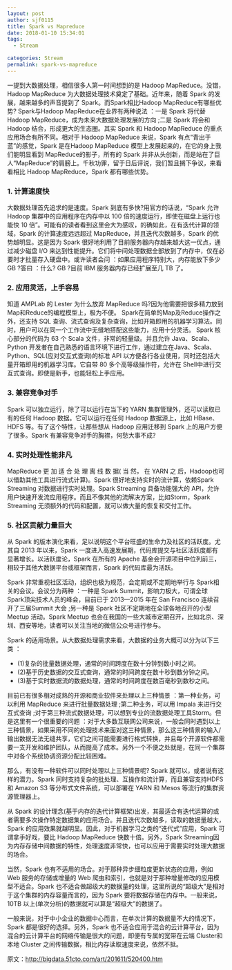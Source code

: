 ```yaml
---
layout: post
author: sjf0115
title: Spark vs Mapreduce
date: 2018-01-10 15:34:01
tags:
  - Stream

categories: Stream
permalink: spark-vs-mapreduce
---
```


一提到大数据处理，相信很多人第一时间想到的是 Hadoop MapReduce。没错，Hadoop MapReduce 为大数据处理技术奠定了基础。近年来，随着 Spark 的发展，越来越多的声音提到了 Spark。而Spark相比Hadoop MapReduce有哪些优势?
Spark与Hadoop MapReduce在业界有两种说法 ：一是 Spark 将代替 Hadoop MapReduce，成为未来大数据处理发展的方向 ;二是 Spark 将会和 Hadoop 结合，形成更大的生态圈。其实 Spark 和 Hadoop MapReduce 的重点应用场合有所不同。相对于 Hadoop MapReduce 来说，Spark 有点“青出于蓝”的感觉，Spark 是在Hadoop MapReduce 模型上发展起来的，在它的身上我们能明显看到 MapReduce的影子，所有的 Spark 并非从头创新，而是站在了巨人“MapReduce”的肩膀上。千秋功罪，留于日后评说，我们暂且搁下争议，来看看相比 Hadoop MapReduce，Spark 都有哪些优势。

### 1. 计算速度快

大数据处理首先追求的是速度。Spark 到底有多快?用官方的话说，“Spark 允许 Hadoop 集群中的应用程序在内存中以 100 倍的速度运行，即使在磁盘上运行也能快 10 倍”。可能有的读者看到这里会大为感叹，的确如此，在有迭代计算的领域，Spark 的计算速度远远超过 MapReduce，并且迭代次数越多，Spark 的优势越明显。这是因为 Spark 很好地利用了目前服务器内存越来越大这一优点，通过减少磁盘 I/O 来达到性能提升。它们将中间处理数据全部放到了内存中，仅在必要时才批量存入硬盘中。或许读者会问 ：如果应用程序特别大，内存能放下多少 GB ?答曰 ：什么? GB ?目前 IBM 服务器内存已经扩展至几 TB 了。

### 2. 应用灵活，上手容易

知道 AMPLab 的 Lester 为什么放弃 MapReduce 吗?因为他需要把很多精力放到Map和Reduce的编程模型上，极为不便。 Spark在简单的Map及Reduce操作之外，还支持 SQL 查询、流式查询及复杂查询，比如开箱即用的机器学习算法。同时，用户可以在同一个工作流中无缝地搭配这些能力，应用十分灵活。
Spark 核心部分的代码为 63 个 Scala 文件，非常的轻量级。并且允许 Java、Scala、Python 开发者在自己熟悉的语言环境下进行工作，通过建立在Java、Scala、Python、SQL(应对交互式查询)的标准 API 以方便各行各业使用，同时还包括大量开箱即用的机器学习库。它自带 80 多个高等级操作符，允许在 Shell中进行交互式查询。即使是新手，也能轻松上手应用。

### 3. 兼容竞争对手

Spark 可以独立运行，除了可以运行在当下的 YARN 集群管理外，还可以读取已有的任何 Hadoop 数据。它可以运行在任何 Hadoop 数据源上，比如 HBase、HDFS 等。有了这个特性，让那些想从 Hadoop 应用迁移到 Spark 上的用户方便了很多。Spark 有兼容竞争对手的胸襟，何愁大事不成?

### 4. 实时处理性能非凡

MapReduce 更 加 适 合 处 理 离 线 数 据( 当 然， 在 YARN 之 后，Hadoop也可以借助其他工具进行流式计算)。Spark 很好地支持实时的流计算，依赖Spark Streaming 对数据进行实时处理。Spark Streaming 具备功能强大的 API，允许用户快速开发流应用程序。而且不像其他的流解决方案，比如Storm，Spark Streaming 无须额外的代码和配置，就可以做大量的恢复和交付工作。

### 5. 社区贡献力量巨大

从 Spark 的版本演化来看，足以说明这个平台旺盛的生命力及社区的活跃度。尤其自 2013 年以来，Spark 一度进入高速发展期，代码库提交与社区活跃度都有
显著增长。以活跃度论，Spark 在所有的 Apache 基金会开源项目中位列前三，相较于其他大数据平台或框架而言，Spark 的代码库最为活跃。

Spark 非常重视社区活动，组织也极为规范，会定期或不定期地举行与 Spark相关的会议。会议分为两种 ：一种是 Spark Summit，影响力极大，可谓全球 Spark顶尖技术人员的峰会，目前已于 2013—2015 年在 San Francisco 连续召开了三届Summit 大会 ;另一种是 Spark 社区不定期地在全球各地召开的小型 Meetup 活动。Spark Meetup 也会在我国的一些大城市定期召开，比如北京、深圳、西安等地，读者可以关注当地的微信公众号进行参与。

Spark 的适用场景。从大数据处理需求来看，大数据的业务大概可以分为以下三类 ：
- (1)复杂的批量数据处理，通常的时间跨度在数十分钟到数小时之间。
- (2)基于历史数据的交互式查询，通常的时间跨度在数十秒到数分钟之间。
- (3)基于实时数据流的数据处理，通常的时间跨度在数百毫秒到数秒之间。

目前已有很多相对成熟的开源和商业软件来处理以上三种情景 ：第一种业务，可以利用 MapReduce 来进行批量数据处理 ;第二种业务，可以用 Impala 来进行交互式查询 ;对于第三种流式数据处理，可以想到专业的流数据处理工具Storm。但是这里有一个很重要的问题 ：对于大多数互联网公司来说，一般会同时遇到以上三种情景，如果采用不同的处理技术来面对这三种情景，那么这三种情景的输入/ 输出数据无法无缝共享，它们之间可能需要进行格式转换，并且每个开源软件都需要一支开发和维护团队，从而提高了成本。另外一个不便之处就是，在同一个集群中对各个系统协调资源分配比较困难。

那么，有没有一种软件可以同时处理以上三种情景呢? Spark 就可以，或者说有这样的潜力。Spark 同时支持复杂的批处理、互操作和流计算，而且兼容支持HDFS 和 Amazon S3 等分布式文件系统，可以部署在 YARN 和 Mesos 等流行的集群资源管理器上。

从 Spark 的设计理念(基于内存的迭代计算框架)出发，其最适合有迭代运算的或者需要多次操作特定数据集的应用场合。并且迭代次数越多，读取的数据量越大，Spark 的应用效果就越明显。因此，对于机器学习之类的“迭代式”应用，Spark 可谓拿手好戏，要比 Hadoop MapReduce 快数十倍。另外，Spark Streaming因为内存存储中间数据的特性，处理速度非常快，也可以应用于需要实时处理大数据的场合。

当然，Spark 也有不适用的场合。对于那种异步细粒度更新状态的应用，例如 Web 服务的存储或增量的 Web 爬虫和索引，也就是对于那种增量修改的应用模型不适合。Spark 也不适合做超级大的数据量的处理，这里所说的“超级大”是相对于这个集群的内存容量而言的，因为 Spark 要将数据存储在内存中。一般来说，10TB 以上(单次分析)的数据就可以算是“超级大”的数据了。

一般来说，对于中小企业的数据中心而言，在单次计算的数据量不大的情况下，Spark 都是很好的选择。另外，Spark 也不适合应用于混合的云计算平台，因为混合的云计算平台的网络传输是很大的问题，即便有专属的宽带在云端 Cluster和本地 Cluster 之间传输数据，相比内存读取速度来说，依然不抵。

原文：http://bigdata.51cto.com/art/201611/520400.htm
